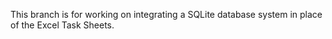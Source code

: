 This branch is for working on integrating a SQLite database system in place of the Excel Task Sheets.

